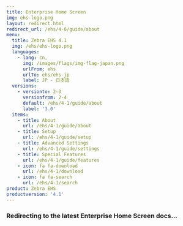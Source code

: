 ```yaml
---
title: Enterprise Home Screen
img: ehs-logo.png
layout: redirect.html
redirect_url: /ehs/4-0/guide/about
menu:
  title: Zebra EHS 4.1
  img: /ehs/ehs-logo.png
  languages:
    - lang: cn,
      img: /images/flags/img-flag-japan.png
      urlFrom: ehs
      urlTo: ehs/ehs-jp
      label: JP - 日本語
  versions:
    - versionto: 2-3
      versionfrom: 2-4
      default: /ehs/4-1/guide/about
      label: '3.0'
  items:
    - title: About
      url: /ehs/4-1/guide/about
    - title: Setup
      url: /ehs/4-1/guide/setup
    - title: Advanced Settings
      url: /ehs/4-1/guide/settings
    - title: Special Features
      url: /ehs/4-1/guide/features
    - icon: fa fa-download
      url: /ehs/4-1/download
    - icon: fa fa-search
      url: /ehs/4-1/search
product: Zebra EHS
productversion: '4.1'
---
```


### Redirecting to the latest Enterprise Home Screen docs...










